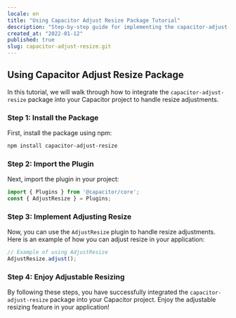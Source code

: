 ```yaml
---
locale: en
title: "Using Capacitor Adjust Resize Package Tutorial"
description: "Step-by-step guide for implementing the capacitor-adjust-resize package in your Capacitor project."
created_at: "2022-01-12"
published: true
slug: capacitor-adjust-resize.git
---
```


## Using Capacitor Adjust Resize Package

In this tutorial, we will walk through how to integrate the `capacitor-adjust-resize` package into your Capacitor project to handle resize adjustments.

### Step 1: Install the Package

First, install the package using npm:
```bash
npm install capacitor-adjust-resize
```

### Step 2: Import the Plugin

Next, import the plugin in your project:
```typescript
import { Plugins } from '@capacitor/core';
const { AdjustResize } = Plugins;
```

### Step 3: Implement Adjusting Resize

Now, you can use the `AdjustResize` plugin to handle resize adjustments. Here is an example of how you can adjust resize in your application:

```typescript
// Example of using AdjustResize
AdjustResize.adjust();
```

### Step 4: Enjoy Adjustable Resizing

By following these steps, you have successfully integrated the `capacitor-adjust-resize` package into your Capacitor project. Enjoy the adjustable resizing feature in your application!
